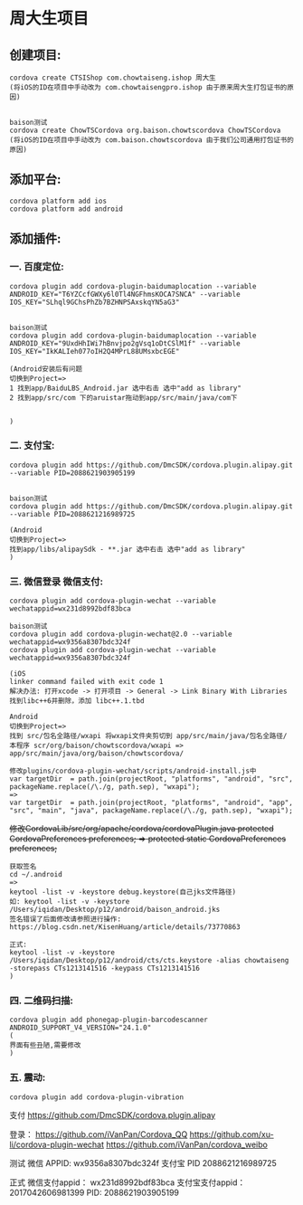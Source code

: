 # 周大生项目

## 创建项目: 
    cordova create CTSIShop com.chowtaiseng.ishop 周大生
    (将iOS的ID在项目中手动改为 com.chowtaisengpro.ishop 由于原来周大生打包证书的原因)


    baison测试
    cordova create ChowTSCordova org.baison.chowtscordova ChowTSCordova
    (将iOS的ID在项目中手动改为 com.baison.chowtscordova 由于我们公司通用打包证书的原因)

## 添加平台:
    cordova platform add ios
    cordova platform add android

## 添加插件:
### 一. 百度定位:
    cordova plugin add cordova-plugin-baidumaplocation --variable ANDROID_KEY="T6YZCcfGWXy6l0Tl4NGFhmsKOCA7SNCA" --variable IOS_KEY="SLhql9GChsPhZb7BZHNPSAxskqYN5aG3" 
    

    baison测试
    cordova plugin add cordova-plugin-baidumaplocation --variable ANDROID_KEY="9UxdHhIWi7hBnvjpo2gVsq1oDtCSlM1f" --variable IOS_KEY="IkKALIeh077oIH2Q4MPrL88UMsxbcEGE"
    
    (Android安装后有问题
    切换到Project=>
    1 找到app/BaiduLBS_Android.jar 选中右击 选中"add as library"
    2 找到app/src/com 下的aruistar拖动到app/src/main/java/com下


    )

### 二. 支付宝:
    cordova plugin add https://github.com/DmcSDK/cordova.plugin.alipay.git --variable PID=2088621903905199


    baison测试 
    cordova plugin add https://github.com/DmcSDK/cordova.plugin.alipay.git --variable PID=2088621216989725
    
    (Android 
    切换到Project=>
    找到app/libs/alipaySdk - **.jar 选中右击 选中"add as library"
    )

### 三. 微信登录 微信支付:
    cordova plugin add cordova-plugin-wechat --variable wechatappid=wx231d8992bdf83bca

    baison测试
    cordova plugin add cordova-plugin-wechat@2.0 --variable wechatappid=wx9356a8307bdc324f
    cordova plugin add cordova-plugin-wechat --variable wechatappid=wx9356a8307bdc324f
    
    (iOS
    linker command failed with exit code 1
    解决办法: 打开xcode -> 打开项目 -> General -> Link Binary With Libraries
    找到libc++6并删除，添加 libc++.1.tbd

    Android
    切换到Project=>
    找到 src/包名全路径/wxapi 将wxapi文件夹剪切到 app/src/main/java/包名全路径/
    本程序 scr/org/baison/chowtscordova/wxapi => app/src/main/java/org/baison/chowtscordova/

    修改plugins/cordova-plugin-wechat/scripts/android-install.js中
    var targetDir  = path.join(projectRoot, "platforms", "android", "src", packageName.replace(/\./g, path.sep), "wxapi");
    =>
    var targetDir  = path.join(projectRoot, "platforms", "android", "app", "src", "main", "java", packageName.replace(/\./g, path.sep), "wxapi");

~~修改CordovaLib/src/org/apache/cordova/cordovaPlugin.java
    protected CordovaPreferences preferences; => protected static CordovaPreferences preferences;~~

    获取签名
    cd ~/.android 
    =>
    keytool -list -v -keystore debug.keystore(自己jks文件路径)
    如: keytool -list -v -keystore /Users/iqidan/Desktop/p12/android/baison_android.jks 
    签名错误了后面修改请参照进行操作: https://blog.csdn.net/KisenHuang/article/details/73770863

    正式:
    keytool -list -v -keystore /Users/iqidan/Desktop/p12/android/cts/cts.keystore -alias chowtaiseng -storepass CTs1213141516 -keypass CTs1213141516
    )


### 四. 二维码扫描:
    cordova plugin add phonegap-plugin-barcodescanner ANDROID_SUPPORT_V4_VERSION="24.1.0"
    (
    界面有些丑陋,需要修改
    )

### 五. 震动:
    cordova plugin add cordova-plugin-vibration



支付
https://github.com/DmcSDK/cordova.plugin.alipay

登录：
https://github.com/iVanPan/Cordova_QQ
https://github.com/xu-li/cordova-plugin-wechat
https://github.com/iVanPan/cordova_weibo

测试
微信
APPID: wx9356a8307bdc324f
支付宝
PID 2088621216989725

正式
微信支付appid： wx231d8992bdf83bca
支付宝支付appid：2017042606981399
PID: 2088621903905199




